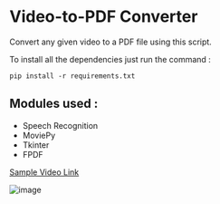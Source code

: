 # Video-to-PDF Converter

Convert any given video to a PDF file using this script.

To install all the dependencies just run the command :

``
pip install -r requirements.txt
``
## Modules used :
- Speech Recognition
- MoviePy
- Tkinter
- FPDF


[Sample Video Link](https://www.youtube.com/watch?v=rGHrKkieqCY)


![image](https://user-images.githubusercontent.com/56465105/120308240-83424f80-c2f1-11eb-9f99-9ced6be472a0.png)
